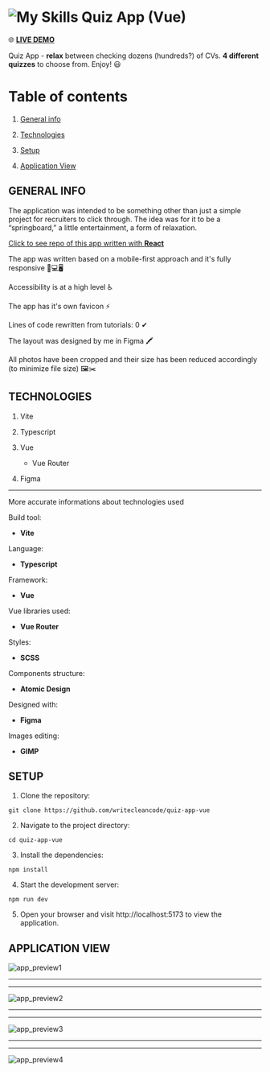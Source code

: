 # ![My Skills](https://skillicons.dev/icons?i=vue) Quiz App (Vue)

🌐 [**LIVE DEMO**](https://writecleancode.github.io/quiz-app-vue/)



Quiz App - **relax** between checking dozens (hundreds?) of CVs. **4 different quizzes** to choose from. Enjoy! 😃



# Table of contents

1. [General info](#general-info)

2. [Technologies](#technologies)

3. [Setup](#setup)

4. [Application View](application-view)



## GENERAL INFO

The application was intended to be something other than just a simple project for recruiters to click through. The idea was for it to be a “springboard,” a little entertainment, a form of relaxation.

[Click to see repo of this app written with **React**](https://github.com/writecleancode/quiz-app)

The app was written based on a mobile-first approach and it's fully responsive 📱💻🖥

Accessibility is at a high level ♿

The app has it's own favicon ⚡

Lines of code rewritten from tutorials: 0 ✔

The layout was designed by me in Figma 🖍

All photos have been cropped and their size has been reduced accordingly (to minimize file size) 🖼✂



## TECHNOLOGIES

1. Vite

2. Typescript

3. Vue

    - Vue Router


4. Figma

---

More accurate informations about technologies used

Build tool:
- **Vite**

Language:
- **Typescript**

Framework:
- **Vue**

Vue libraries used:
- **Vue Router**

Styles:
- **SCSS**

Components structure:
- **Atomic Design**

Designed with:
- **Figma**

Images editing:
- **GIMP**


## SETUP

1. Clone the repository:

```
git clone https://github.com/writecleancode/quiz-app-vue
```

2. Navigate to the project directory:

```
cd quiz-app-vue
```

3. Install the dependencies:

```
npm install
```

4. Start the development server:

```
npm run dev
```

5. Open your browser and visit http://localhost:5173 to view the application.



## APPLICATION VIEW

![app_preview1](https://github.com/writecleancode/quiz-app/assets/143826285/0a4d708e-cc23-49e8-95b7-b3b7fea9bbfc)
***
***
![app_preview2](https://github.com/writecleancode/quiz-app/assets/143826285/0207aafb-f250-49a8-bee6-fa5cd69e3793)
***
***
![app_preview3](https://github.com/writecleancode/quiz-app/assets/143826285/57380988-f700-4ad4-aa89-f72c8d8e9b9e)
***
***
![app_preview4](https://github.com/writecleancode/quiz-app/assets/143826285/7545c569-bc94-41c1-b2f5-c73102754aed)